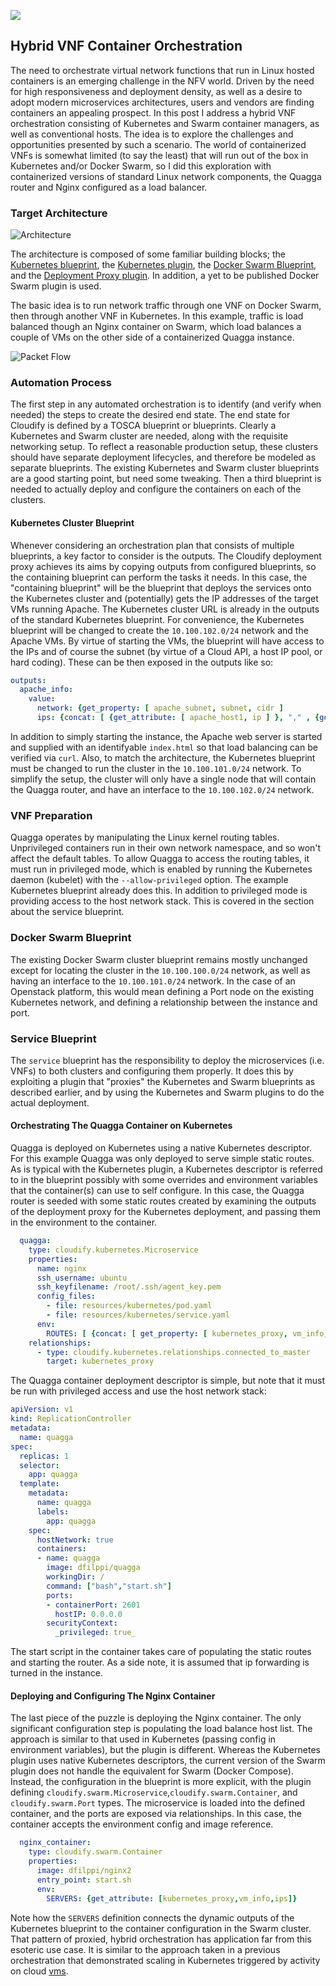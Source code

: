 ![](/images/hybrid-container-vnf/containerized-hybrid-vnf.png)
## Hybrid VNF Container Orchestration 

The need to orchestrate virtual network functions that run in Linux hosted containers is an emerging challenge in the NFV world.  Driven by the need for high responsiveness and deployment density, as well as a desire to adopt modern microservices architectures, users and vendors are finding containers an appealing prospect.  In this post I address a hybrid VNF orchestration consisting of Kubernetes and Swarm container managers, as well as conventional hosts.  The idea is to explore the challenges and opportunities presented by such a scenario.  The world of containerized VNFs is somewhat limited (to say the least) that will run out of the box in Kubernetes and/or Docker Swarm, so I did this exploration with containerized versions of standard Linux network components, the Quagga router and Nginx configured as a load balancer.

### Target Architecture

![Architecture]()

The architecture is composed of some familiar building blocks; the [Kubernetes blueprint](https://github.com/cloudify-examples/kubernetes-cluster-blueprint), the [Kubernetes plugin](https://github.com/cloudify-examples/cloudify-kubernetes-plugin), the [Docker Swarm Blueprint](https://github.com/cloudify-examples/docker-swarm-blueprint), and the [Deployment Proxy plugin](https://github.com/cloudify-examples/cloudify-proxy-plugin).  In addition, a yet to be published Docker Swarm plugin is used.

The basic idea is to run network traffic through one VNF on Docker Swarm, then through another VNF in Kubernetes.  In this example, traffic is load balanced though an Nginx container on Swarm, which load balances a couple of VMs on the other side of a containerized Quagga instance.

![Packet Flow]()

### Automation Process

The first step in any automated orchestration is to identify (and verify when needed) the steps to create the desired end state.  The end state for Cloudify is defined by a TOSCA blueprint or blueprints.  Clearly a Kubernetes and Swarm cluster are needed, along with the requisite networking setup.  To reflect a reasonable production setup, these clusters should have separate deployment lifecycles, and therefore be modeled as separate blueprints.  The existing Kubernetes and Swarm cluster blueprints are a good starting point, but need some tweaking.  Then a third blueprint is needed to actually deploy and configure the containers on each of the clusters.

#### Kubernetes Cluster Blueprint

Whenever considering an orchestration plan that consists of multiple blueprints, a key factor to consider is the outputs.  The Cloudify deployment proxy achieves its aims by copying outputs from configured blueprints, so the containing blueprint can perform the tasks it needs.  In this case, the "containing blueprint" will be the blueprint that deploys the services onto the Kubernetes cluster and (potentially) gets the IP addresses of the target VMs running Apache.  The Kubernetes cluster URL is already in the outputs of the standard Kubernetes blueprint.  For convenience, the Kubernetes blueprint will be changed to create the `10.100.102.0/24` network and the Apache VMs.  By virtue of starting the VMs, the blueprint will have access to the IPs and of course the subnet (by virtue of a Cloud API, a host IP pool, or hard coding).  These can be then exposed in the outputs like so:

```yaml
outputs:
  apache_info:
    value:
      network: {get_property: [ apache_subnet, subnet, cidr ]
      ips: {concat: [ {get_attribute: [ apache_host1, ip ] }, "," , {get_attribute: [ apache_host2, ip ] } ] }
```

In addition to simply starting the instance, the Apache web server is started and supplied with an identifyable `index.html` so that load balancing can be verified via `curl`.  Also, to match the architecture, the Kubernetes blueprint must be changed to run the cluster in the `10.100.101.0/24` network.  To simplify the setup, the cluster will only have a single node that will contain the Quagga router, and have an interface to the `10.100.102.0/24` network.

### VNF Preparation

Quagga operates by manipulating the Linux kernel routing tables.  Unprivileged containers run in their own network namespace, and so won't affect the default tables.  To allow Quagga to access the routing tables, it must run in privileged mode, which is enabled by running the Kubernetes daemon (kubelet) with the `--allow-privileged` option.  The example Kubernetes blueprint already does this.  In addition to privileged mode is providing access to the host network stack.  This is covered in the section about the service blueprint.

### Docker Swarm Blueprint

The existing Docker Swarm cluster blueprint remains mostly unchanged except for locating the cluster in the `10.100.100.0/24` network, as well as having an interface to the `10.100.101.0/24` network.  In the case of an Openstack platform, this would mean defining a Port node on the existing Kubernetes network, and defining a relationship between the instance and port.

### Service Blueprint

The `service` blueprint has the responsibility to deploy the microservices (i.e. VNFs) to both clusters and configuring them properly.  It does this by exploiting a plugin that "proxies" the Kubernetes and Swarm blueprints as described earlier, and by using the Kubernetes and Swarm plugins to do the actual deployment.

#### Orchestrating The Quagga Container on Kubernetes

Quagga is deployed on Kubernetes using a native Kubernetes descriptor.  For this example Quagga was only deployed to serve simple static routes.  As is typical with the Kubernetes plugin, a Kubernetes descriptor is referred to in the blueprint possibly with some overrides and environment variables that the container(s) can use to self configure.  In this case, the Quagga router is seeded with some static routes created by examining the outputs of the deployment proxy for the Kubernetes deployment, and passing them in the environment to the container.

```yaml
  quagga:
    type: cloudify.kubernetes.Microservice
    properties:
      name: nginx
      ssh_username: ubuntu
      ssh_keyfilename: /root/.ssh/agent_key.pem
      config_files:
        - file: resources/kubernetes/pod.yaml
        - file: resources/kubernetes/service.yaml
      env:
        ROUTES: [ {concat: [ get_property: [ kubernetes_proxy, vm_info, apache_subnet ], " dev eth1" ]} ]
    relationships:
      - type: cloudify.kubernetes.relationships.connected_to_master
        target: kubernetes_proxy
```

The Quagga container deployment descriptor is simple, but note that it must be run with privileged access and use the host network stack:

```yaml
apiVersion: v1
kind: ReplicationController
metadata:
  name: quagga
spec:
  replicas: 1
  selector:
    app: quagga
  template:
    metadata:
      name: quagga
      labels:
        app: quagga
    spec:
      hostNetwork: true
      containers:
      - name: quagga
        image: dfilppi/quagga
        workingDir: /
        command: ["bash","start.sh"]
        ports:
        - containerPort: 2601
          hostIP: 0.0.0.0
        securityContext:
          _privileged: true_
```

The start script in the container takes care of populating the static routes and starting the router.  As a side note, it is assumed that ip forwarding is turned in the instance.

#### Deploying and Configuring The Nginx Container

The last piece of the puzzle is deploying the Nginx container.  The only significant configuration step is populating the load balance host list.  The approach is similar to that used in Kubernetes (passing config in environment variables), but the plugin is different.  Whereas the Kubernetes plugin uses native Kubernetes descriptors, the current version of the Swarm plugin does not handle the equivalent for Swarm (Docker Compose).  Instead, the configuration in the blueprint is more explicit, with the plugin defining `cloudify.swarm.Microservice`,`cloudify.swarm.Container`, and `cloudify.swarm.Port` types.  The microservice is loaded into the defined container, and the ports are exposed via relationships.  In this case, the container accepts the environment config and image reference.

```yaml
  nginx_container:
    type: cloudify.swarm.Container
    properties:
      image: dfilppi/nginx2
      entry_point: start.sh
      env:
        SERVERS: {get_attribute: [kubernetes_proxy,vm_info,ips]}
```

Note how the `SERVERS` definition connects the dynamic outputs of the Kubernetes blueprint to the container configuration in the Swarm cluster.  That pattern of proxied, hybrid orchestration has application far from this esoteric use case.  It is similar to the approach taken in a previous orchestration that demonstrated scaling in Kubernetes triggered by activity on cloud [vms](http://getcloudify.org/2016/03/24/openstack-scaling-kubernetes-microservices-linux-containers-cloud-TOSCA-orchestration.html).